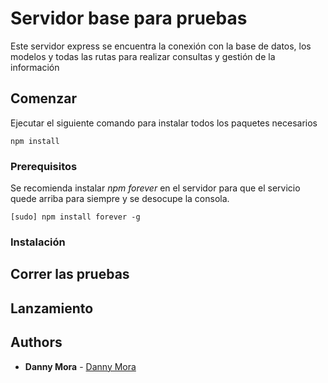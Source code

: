 # Servidor base para pruebas 

Este servidor express se encuentra la conexión con la base de datos, los modelos y todas las rutas para realizar consultas y gestión de la información

## Comenzar

Ejecutar el siguiente comando para instalar todos los paquetes necesarios 
```
npm install
```
### Prerequisitos

Se recomienda instalar *npm forever* en el servidor para que el servicio quede arriba para siempre y se desocupe la consola.
```
[sudo] npm install forever -g
```




### Instalación 



## Correr las pruebas


## Lanzamiento

## Authors

* **Danny Mora** - [Danny Mora](https://github.com/dannyf620)

